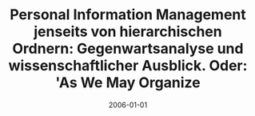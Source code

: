 ---
abstract: ''
authors:
- Daniel Hausberger
date: '2006-01-01'
featured: false
links:
- name: Publik
  url: https://publik.tuwien.ac.at/showentry.php?ID=140855&lang=1
publication_types:
- '7'
publishDate: '2006-01-01'
title: 'Personal Information Management jenseits von hierarchischen Ordnern: Gegenwartsanalyse
  und wissenschaftlicher Ausblick. Oder: ''As We May Organize'
url_pdf: ''
---
